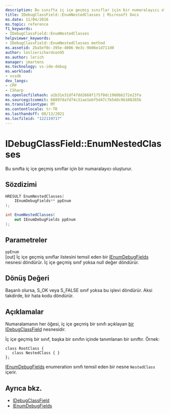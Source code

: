 ```yaml
---
description: Bu sınıfta iç içe geçmiş sınıflar için bir numaralayıcı oluşturur.
title: IDebugClassField::EnumNestedClasses | Microsoft Docs
ms.date: 11/04/2016
ms.topic: reference
f1_keywords:
- IDebugClassField::EnumNestedClasses
helpviewer_keywords:
- IDebugClassField::EnumNestedClasses method
ms.assetid: 2ba5ef0c-395e-4006-9e3c-9b06e1d711d0
author: leslierichardson95
ms.author: lerich
manager: jmartens
ms.technology: vs-ide-debug
ms.workload:
- vssdk
dev_langs:
- CPP
- CSharp
ms.openlocfilehash: a1b31e31df47dd2668f175f0dc1960bb272e23fa
ms.sourcegitcommit: 68897da7d74c31ae1ebf5d47c7b5ddc9b108265b
ms.translationtype: MT
ms.contentlocale: tr-TR
ms.lasthandoff: 08/13/2021
ms.locfileid: "122119717"
---
```

# <a name="idebugclassfieldenumnestedclasses"></a>IDebugClassField::EnumNestedClasses
Bu sınıfta iç içe geçmiş sınıflar için bir numaralayıcı oluşturur.

## <a name="syntax"></a>Sözdizimi

```cpp
HRESULT EnumNestedClasses(
    IEnumDebugFields** ppEnum
);
```

```csharp
int EnumNestedClasses(
    out IEnumDebugFields ppEnum
);
```

## <a name="parameters"></a>Parametreler
`ppEnum`\
[out] İç içe geçmiş sınıflar listesini temsil eden bir [IEnumDebugFields](../../../extensibility/debugger/reference/ienumdebugfields.md) nesnesi döndürür. İç içe geçmiş sınıf yoksa null değer döndürür.

## <a name="return-value"></a>Dönüş Değeri
Başarılı olursa, S_OK veya S_FALSE sınıf yoksa bu işlevi döndürür. Aksi takdirde, bir hata kodu döndürür.

## <a name="remarks"></a>Açıklamalar
Numaralamanın her öğesi, iç içe geçmiş bir sınıfı açıklayan [bir IDebugClassField](../../../extensibility/debugger/reference/idebugclassfield.md) nesnesidir.

İç içe geçmiş bir sınıf, başka bir sınıfın içinde tanımlanan bir sınıftır. Örnek:

```
class RootClass {
   class NestedClass { }
};
```

[IEnumDebugFields](../../../extensibility/debugger/reference/ienumdebugfields.md) enumeration sınıfı temsil eden bir nesne `NestedClass` içerir.

## <a name="see-also"></a>Ayrıca bkz.
- [IDebugClassField](../../../extensibility/debugger/reference/idebugclassfield.md)
- [IEnumDebugFields](../../../extensibility/debugger/reference/ienumdebugfields.md)

